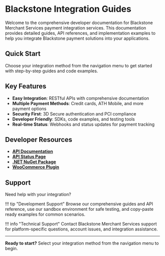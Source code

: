# Blackstone Integration Guides

Welcome to the comprehensive developer documentation for Blackstone Merchant Services payment integration services. This documentation provides detailed guides, API references, and implementation examples to help you integrate Blackstone payment solutions into your applications.

## Quick Start

Choose your integration method from the navigation menu to get started with step-by-step guides and code examples.

## Key Features

- **Easy Integration**: RESTful APIs with comprehensive documentation
- **Multiple Payment Methods**: Credit cards, ATH Mobile, and more payment options
- **Security First**: 3D Secure authentication and PCI compliance
- **Developer Friendly**: SDKs, code examples, and testing tools
- **Real-time Status**: Webhooks and status updates for payment tracking

## Developer Resources

- **[API Documentation](https://documentation.bmspay.com/index.html)**
- **[API Status Page](https://blackstone.betteruptime.com/)**
- **[.NET NuGet Package](https://www.nuget.org/packages/BmsPayClient)**
- **[WooCommerce Plugin](https://app.blackstoneonline.com/plugins/bpayd-woocommerce-plugin-v4.5.8.zip)**

## Support

Need help with your integration?

!!! tip "Development Support"
    Browse our comprehensive guides and API reference, use our sandbox environment for safe testing, and copy-paste ready examples for common scenarios.

!!! info "Technical Support"
    Contact Blackstone Merchant Services support for platform-specific questions, account issues, and integration assistance.

---

**Ready to start?** Select your integration method from the navigation menu to begin.
